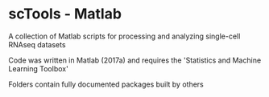 # scTools - Matlab
A collection of Matlab scripts for processing and analyzing single-cell RNAseq datasets   
   
Code was written in Matlab (2017a) and requires the 'Statistics and Machine Learning Toolbox'   

Folders contain fully documented packages built by others